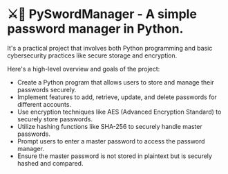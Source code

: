 # ⚔️🐍 PySwordManager - A simple password manager in Python.

It's a practical project that involves both Python programming and basic cybersecurity practices like secure storage and encryption.

Here's a high-level overview and goals of the project:

- Create a Python program that allows users to store and manage their passwords securely.
- Implement features to add, retrieve, update, and delete passwords for different accounts.
- Use encryption techniques like AES (Advanced Encryption Standard) to securely store passwords.
- Utilize hashing functions like SHA-256 to securely handle master passwords.
- Prompt users to enter a master password to access the password manager.
- Ensure the master password is not stored in plaintext but is securely hashed and compared.
